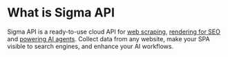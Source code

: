 # What is Sigma API

Sigma API is a ready-to-use cloud API for [web scraping](/web_scraping), [rendering for SEO](/rendering_seo) and [powering AI agents](/work_with_ai).
Collect data from any website, make your SPA visible to search engines, and enhance your AI workflows.